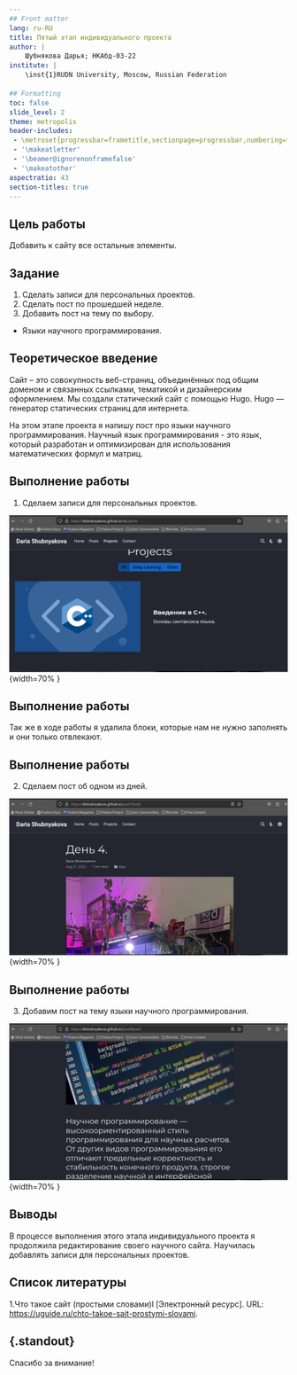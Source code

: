 ```yaml
---
## Front matter
lang: ru-RU
title: Пятый этап индивидуального проекта
author: |
	Шубнякова Дарья; НКАбд-03-22
institute: |
	\inst{1}RUDN University, Moscow, Russian Federation

## Formatting
toc: false
slide_level: 2
theme: metropolis
header-includes: 
 - \metroset{progressbar=frametitle,sectionpage=progressbar,numbering=fraction}
 - '\makeatletter'
 - '\beamer@ignorenonframefalse'
 - '\makeatother'
aspectratio: 43
section-titles: true
---
```


## Цель работы

Добавить к сайту все остальные элементы.

## Задание

1. Сделать записи для персональных проектов.
2. Сделать пост по прошедшей неделе.
3. Добавить пост на тему по выбору.

- Языки научного программирования.

## Теоретическое введение

Сайт – это совокупность веб-страниц, объединённых под общим доменом и связанных ссылками, тематикой и дизайнерским оформлением. Мы создали статический сайт с помощью Hugo.
Hugo — генератор статических страниц для интернета.

На этом этапе проекта я напишу пост про языки научного программирования.  Научный язык программирования - это язык, который разработан и оптимизирован для использования математических формул и матриц.

## Выполнение работы

1. Сделаем записи для персональных проектов.

![Результат на сайте](image/1.png){width=70% }

## Выполнение работы

Так же в ходе работы я удалила блоки, которые нам не нужно заполнять и они только отвлекают.

## Выполнение работы

2. Сделаем пост об одном из дней.

![Пост на сайте](image/2.png){width=70% }

## Выполнение работы

3. Добавим пост на тему языки научного программирования.

![Пост на сайте](image/3.png){width=70% }

## Выводы

В процессе выполнения этого этапа индивидуального проекта я продолжила редактирование своего научного сайта. Научилась добавлять записи для персональных проектов.

## Список литературы

1.Что такое сайт (простыми словами)l [Электронный ресурс]. URL: https://uguide.ru/chto-takoe-sajt-prostymi-slovami.

## {.standout}

Спасибо за внимание!

